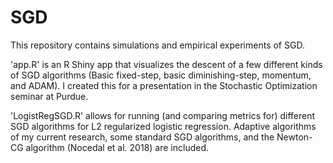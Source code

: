 # SGD
This repository contains simulations and empirical experiments of SGD.

'app.R' is an R Shiny app that visualizes the descent of a few different kinds of SGD algorithms (Basic fixed-step, basic diminishing-step, momentum, and ADAM). I created this for a presentation in the Stochastic Optimization seminar at Purdue.

'LogistRegSGD.R' allows for running (and comparing metrics for) different SGD algorithms for L2 regularized logistic regression. Adaptive algorithms of my current research, some standard SGD algorithms, and the Newton-CG algorithm (Nocedal et al. 2018) are included.

